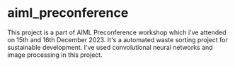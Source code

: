 # aiml_preconference
This project is a part of AIML Preconference workshop which i've attended on 15th and 16th December 2023. It's a automated waste sorting project for sustainable development. I've used convolutional neural networks and image processing in this project.

